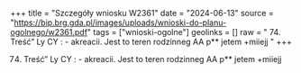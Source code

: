 +++
title = "Szczegóły wniosku W2361"
date = "2024-06-13"
source = "https://bip.brg.gda.pl/images/uploads/wnioski-do-planu-ogolnego/w2361.pdf"
tags = ["wnioski-ogolne"]
geolinks = []
raw = " 74. Treść” Ly CY : - akreacii. Jest to teren rodzinneg  AA p** jetem +miiejj "
+++


74. Treść” Ly CY : - akreacii. Jest to teren rodzinneg
 AA
p** jetem +miiejj



